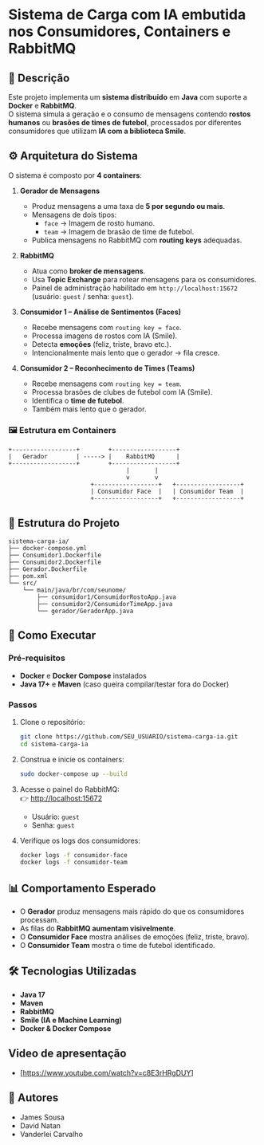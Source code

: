 # Sistema de Carga com IA embutida nos Consumidores, Containers e RabbitMQ

## 📌 Descrição
Este projeto implementa um **sistema distribuído** em **Java** com suporte a **Docker** e **RabbitMQ**.  
O sistema simula a geração e o consumo de mensagens contendo **rostos humanos** ou **brasões de times de futebol**, processados por diferentes consumidores que utilizam **IA com a biblioteca Smile**.

## ⚙️ Arquitetura do Sistema
O sistema é composto por **4 containers**:

1. **Gerador de Mensagens**  
   - Produz mensagens a uma taxa de **5 por segundo ou mais**.  
   - Mensagens de dois tipos:  
     - `face` → Imagem de rosto humano.  
     - `team` → Imagem de brasão de time de futebol.  
   - Publica mensagens no RabbitMQ com **routing keys** adequadas.  

2. **RabbitMQ**  
   - Atua como **broker de mensagens**.  
   - Usa **Topic Exchange** para rotear mensagens para os consumidores.  
   - Painel de administração habilitado em `http://localhost:15672` (usuário: `guest` / senha: `guest`).  

3. **Consumidor 1 – Análise de Sentimentos (Faces)**  
   - Recebe mensagens com `routing key = face`.  
   - Processa imagens de rostos com IA (Smile).  
   - Detecta **emoções** (feliz, triste, bravo etc.).  
   - Intencionalmente mais lento que o gerador → fila cresce.  

4. **Consumidor 2 – Reconhecimento de Times (Teams)**  
   - Recebe mensagens com `routing key = team`.  
   - Processa brasões de clubes de futebol com IA (Smile).  
   - Identifica o **time de futebol**.  
   - Também mais lento que o gerador.  

### 🖼️ Estrutura em Containers
```
+------------------+        +------------------+
|   Gerador        | -----> |    RabbitMQ      |
+------------------+        +------------------+
                                 |       |
                                 v       v
                       +------------------+   +------------------+
                       | Consumidor Face  |   | Consumidor Team  |
                       +------------------+   +------------------+
```

## 🐳 Estrutura do Projeto
```
sistema-carga-ia/
├── docker-compose.yml
├── Consumidor1.Dockerfile
├── Consumidor2.Dockerfile
├── Gerador.Dockerfile
├── pom.xml
└── src/
    └── main/java/br/com/seunome/
        ├── consumidor1/ConsumidorRostoApp.java
        ├── consumidor2/ConsumidorTimeApp.java
        └── gerador/GeradorApp.java
```

## 🚀 Como Executar

### Pré-requisitos
- **Docker** e **Docker Compose** instalados  
- **Java 17+** e **Maven** (caso queira compilar/testar fora do Docker)  

### Passos
1. Clone o repositório:
   ```bash
   git clone https://github.com/SEU_USUARIO/sistema-carga-ia.git
   cd sistema-carga-ia
   ```

2. Construa e inicie os containers:
   ```bash
   sudo docker-compose up --build
   ```

3. Acesse o painel do RabbitMQ:  
   👉 [http://localhost:15672](http://localhost:15672)  
   - Usuário: `guest`  
   - Senha: `guest`  

4. Verifique os logs dos consumidores:
   ```bash
   docker logs -f consumidor-face
   docker logs -f consumidor-team
   ```

## 📊 Comportamento Esperado
- O **Gerador** produz mensagens mais rápido do que os consumidores processam.  
- As filas do **RabbitMQ aumentam visivelmente**.  
- O **Consumidor Face** mostra análises de emoções (feliz, triste, bravo).  
- O **Consumidor Team** mostra o time de futebol identificado.  

## 🛠️ Tecnologias Utilizadas
- **Java 17**  
- **Maven**  
- **RabbitMQ**  
- **Smile (IA e Machine Learning)**  
- **Docker & Docker Compose**
## Video de apresentação
 - [https://www.youtube.com/watch?v=c8E3rHRgDUY]
## 👥 Autores
- James Sousa  
- David Natan
- Vanderlei Carvalho 
